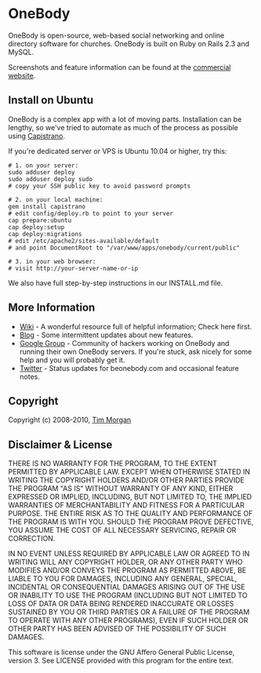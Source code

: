 # OneBody

OneBody is open-source, web-based social networking and online directory software for churches. OneBody is built on Ruby on Rails 2.3 and MySQL.

Screenshots and feature information can be found at the [commercial website](http://beonebody.com).


## Install on Ubuntu

OneBody is a complex app with a lot of moving parts. Installation can be lengthy, so we've tried to automate as much of the process as possible using [Capistrano](http://github.com/capistrano/capistrano).

If you're dedicated server or VPS is Ubuntu 10.04 or higher, try this:

    # 1. on your server:
    sudo adduser deploy
    sudo adduser deploy sudo
    # copy your SSH public key to avoid password prompts

    # 2. on your local machine:
    gem install capistrano
    # edit config/deploy.rb to point to your server
    cap prepare:ubuntu
    cap deploy:setup
    cap deploy:migrations
    # edit /etc/apache2/sites-available/default
    # and point DocumentRoot to "/var/www/apps/onebody/current/public"

    # 3. in your web browser:
    # visit http://your-server-name-or-ip

We also have full step-by-step instructions in our INSTALL.md file.


## More Information

* [Wiki](http://wiki.github.com/seven1m/onebody) - A wonderful resource full of helpful information; Check here first.
* [Blog](http://blog.beonebody.com) - Some intermittent updates about new features.
* [Google Group](http://groups.google.com/group/onebodyapp) - Community of hackers working on OneBody and running their own OneBody servers. If you're stuck, ask nicely for some help and you will probably get it.
* [Twitter](http://twitter.com/onebody) - Status updates for beonebody.com and occasional feature notes.


## Copyright

Copyright (c) 2008-2010, [Tim Morgan](http://timmorgan.org)


## Disclaimer & License

THERE IS NO WARRANTY FOR THE PROGRAM, TO THE EXTENT PERMITTED BY APPLICABLE LAW. EXCEPT WHEN OTHERWISE STATED IN WRITING THE COPYRIGHT HOLDERS AND/OR OTHER PARTIES PROVIDE THE PROGRAM "AS IS" WITHOUT WARRANTY OF ANY KIND, EITHER EXPRESSED OR IMPLIED, INCLUDING, BUT NOT LIMITED TO, THE IMPLIED WARRANTIES OF MERCHANTABILITY AND FITNESS FOR A PARTICULAR PURPOSE. THE ENTIRE RISK AS TO THE QUALITY AND PERFORMANCE OF THE PROGRAM IS WITH YOU. SHOULD THE PROGRAM PROVE DEFECTIVE, YOU ASSUME THE COST OF ALL NECESSARY SERVICING, REPAIR OR CORRECTION.

IN NO EVENT UNLESS REQUIRED BY APPLICABLE LAW OR AGREED TO IN WRITING WILL ANY COPYRIGHT HOLDER, OR ANY OTHER PARTY WHO MODIFIES AND/OR CONVEYS THE PROGRAM AS PERMITTED ABOVE, BE LIABLE TO YOU FOR DAMAGES, INCLUDING ANY GENERAL, SPECIAL, INCIDENTAL OR CONSEQUENTIAL DAMAGES ARISING OUT OF THE USE OR INABILITY TO USE THE PROGRAM (INCLUDING BUT NOT LIMITED TO LOSS OF DATA OR DATA BEING RENDERED INACCURATE OR LOSSES SUSTAINED BY YOU OR THIRD PARTIES OR A FAILURE OF THE PROGRAM TO OPERATE WITH ANY OTHER PROGRAMS), EVEN IF SUCH HOLDER OR OTHER PARTY HAS BEEN ADVISED OF THE POSSIBILITY OF SUCH DAMAGES.

This software is license under the GNU Affero General Public License, version 3. See LICENSE provided with this program for the entire text.
